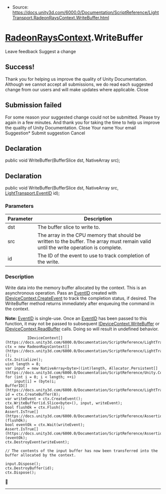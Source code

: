 * Source: https://docs.unity3d.com/6000.0/Documentation/ScriptReference/LightTransport.RadeonRaysContext.WriteBuffer.html

#  [RadeonRaysContext](https://docs.unity3d.com/6000.0/Documentation/ScriptReference/LightTransport.RadeonRaysContext.html).WriteBuffer
Leave feedback
Suggest a change
## Success!
Thank you for helping us improve the quality of Unity Documentation. Although we cannot accept all submissions, we do read each suggested change from our users and will make updates where applicable.
Close
## Submission failed
For some reason your suggested change could not be submitted. Please <a>try again</a> in a few minutes. And thank you for taking the time to help us improve the quality of Unity Documentation.
Close
Your name Your email Suggestion* Submit suggestion
Cancel
## Declaration
public void WriteBuffer(BufferSlice<T> dst, NativeArray<T> src); 
## Declaration
public void WriteBuffer(BufferSlice<T> dst, NativeArray<T> src, [LightTransport.EventID](https://docs.unity3d.com/6000.0/Documentation/ScriptReference/LightTransport.EventID.html) id); 
### Parameters
Parameter | Description  
---|---  
dst | The buffer slice to write to.  
src | The array in the CPU memory that should be written to the buffer. The array must remain valid until the write operation is complete.  
id | The ID of the event to use to track completion of the write.  
### Description
Write data into the memory buffer allocated by the context.
This is an asynchronous operation. Pass an [EventID](https://docs.unity3d.com/6000.0/Documentation/ScriptReference/LightTransport.EventID.html) created with [IDeviceContext.CreateEvent](https://docs.unity3d.com/6000.0/Documentation/ScriptReference/LightTransport.IDeviceContext.CreateEvent.html) to track the completion status, if desired. The WriteBuffer method returns immediately after enqueuing the command in the context.  
  
**Note:** [EventID](https://docs.unity3d.com/6000.0/Documentation/ScriptReference/LightTransport.EventID.html) is single-use. Once an [EventID](https://docs.unity3d.com/6000.0/Documentation/ScriptReference/LightTransport.EventID.html) has been passed to this function, it may not be passed to subsequent [IDeviceContext.WriteBuffer](https://docs.unity3d.com/6000.0/Documentation/ScriptReference/LightTransport.IDeviceContext.WriteBuffer.html) or [IDeviceContext.ReadBuffer](https://docs.unity3d.com/6000.0/Documentation/ScriptReference/LightTransport.IDeviceContext.ReadBuffer.html) calls. Doing so will result in undefined behavior.
```
          IDeviceContext[](https://docs.unity3d.com/6000.0/Documentation/ScriptReference/LightTransport.IDeviceContext.html) ctx = new RadeonRaysContext[](https://docs.unity3d.com/6000.0/Documentation/ScriptReference/LightTransport.RadeonRaysContext.html)();
ctx.Initialize();
uint length = 8;
var input = new NativeArray<byte>((int)length, Allocator.Persistent[](https://docs.unity3d.com/6000.0/Documentation/ScriptReference/Unity.Collections.Allocator.Persistent.html));
for (int i = 0; i < length; ++i)
    input[i] = (byte)i;
BufferID[](https://docs.unity3d.com/6000.0/Documentation/ScriptReference/LightTransport.BufferID.html) id = ctx.CreateBuffer(8);
var writeEvent = ctx.CreateEvent();
ctx.WriteBuffer(id.Slice<byte>(), input, writeEvent);
bool flushOk = ctx.Flush();
Assert.IsTrue[](https://docs.unity3d.com/6000.0/Documentation/ScriptReference/Assertions.Assert.IsTrue.html)(flushOk);
bool eventOk = ctx.Wait(writeEvent);
Assert.IsTrue[](https://docs.unity3d.com/6000.0/Documentation/ScriptReference/Assertions.Assert.IsTrue.html)(eventOk);
ctx.DestroyEvent(writeEvent);  
  
// The contents of the input buffer has now been transferred into the buffer allocated by the context.  
  
input.Dispose();
ctx.DestroyBuffer(id);
ctx.Dispose();
```

* * *
